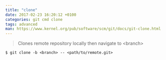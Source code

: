 ```yaml
---
title: "clone"
date: 2017-02-23 16:20:12 +0100
categories: git cmd clone
tags: advanced
man: https://www.kernel.org/pub/software/scm/git/docs/git-clone.html
---
```


> Clones remote repository locally then navigate to &lt;branch&gt;
> 
	$ git clone -b <branch> -- <path/to/remote.git>
